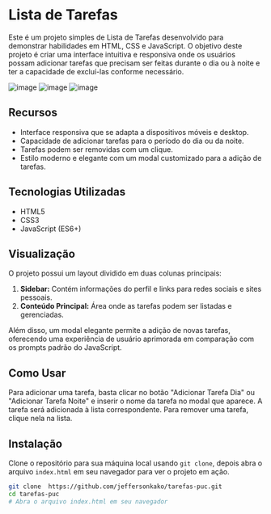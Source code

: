 # Lista de Tarefas

Este é um projeto simples de Lista de Tarefas desenvolvido para demonstrar habilidades em HTML, CSS e JavaScript. O objetivo deste projeto é criar uma interface intuitiva e responsiva onde os usuários possam adicionar tarefas que precisam ser feitas durante o dia ou à noite e ter a capacidade de excluí-las conforme necessário.

![image](https://github.com/jeffersonkako/tarefas-puc/assets/104142117/1d729bbf-a6e8-4030-85cc-5d08dede076e)
![image](https://github.com/jeffersonkako/tarefas-puc/assets/104142117/e5123516-1aa2-4b9a-bced-7da7bf74bf0a)
![image](https://github.com/jeffersonkako/tarefas-puc/assets/104142117/f1375504-1ca4-4d19-b3f2-53dfddc86145)




## Recursos

- Interface responsiva que se adapta a dispositivos móveis e desktop.
- Capacidade de adicionar tarefas para o período do dia ou da noite.
- Tarefas podem ser removidas com um clique.
- Estilo moderno e elegante com um modal customizado para a adição de tarefas.

## Tecnologias Utilizadas

- HTML5
- CSS3
- JavaScript (ES6+)

## Visualização

O projeto possui um layout dividido em duas colunas principais:

1. **Sidebar:** Contém informações do perfil e links para redes sociais e sites pessoais.
2. **Conteúdo Principal:** Área onde as tarefas podem ser listadas e gerenciadas.

Além disso, um modal elegante permite a adição de novas tarefas, oferecendo uma experiência de usuário aprimorada em comparação com os prompts padrão do JavaScript.

## Como Usar

Para adicionar uma tarefa, basta clicar no botão "Adicionar Tarefa Dia" ou "Adicionar Tarefa Noite" e inserir o nome da tarefa no modal que aparece. A tarefa será adicionada à lista correspondente. Para remover uma tarefa, clique nela na lista.

## Instalação

Clone o repositório para sua máquina local usando `git clone`, depois abra o arquivo `index.html` em seu navegador para ver o projeto em ação.

```bash
git clone  https://github.com/jeffersonkako/tarefas-puc.git
cd tarefas-puc
# Abra o arquivo index.html em seu navegador
